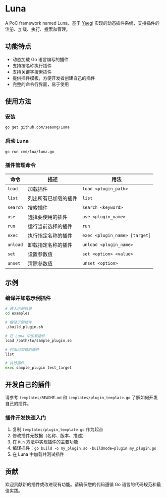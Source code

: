 # Luna

A PoC framework named Luna，基于 [Yaegi](https://github.com/traefik/yaegi) 实现的动态插件系统，支持插件的注册、加载、执行、搜索和管理。

## 功能特点

- 动态加载 Go 语言编写的插件
- 支持按名称执行插件
- 支持关键字搜索插件
- 提供插件模板，方便开发者创建自己的插件
- 完整的命令行界面，易于使用

## 使用方法

### 安装

```bash
go get github.com/seaung/Luna
```

### 启动 Luna

```bash
go run cmd/lua/luna.go
```

### 插件管理命令

| 命令 | 描述 | 用法 |
|------|------|------|
| `load` | 加载插件 | `load <plugin_path>` |
| `list` | 列出所有已加载的插件 | `list` |
| `search` | 搜索插件 | `search <keyword>` |
| `use` | 选择要使用的插件 | `use <plugin_name>` |
| `run` | 运行当前选择的插件 | `run` |
| `exec` | 执行指定名称的插件 | `exec <plugin_name> [target]` |
| `unload` | 卸载指定名称的插件 | `unload <plugin_name>` |
| `set` | 设置参数值 | `set <option> <value>` |
| `unset` | 清除参数值 | `unset <option>` |

## 示例

### 编译并加载示例插件

```bash
# 进入示例目录
cd examples

# 编译示例插件
./build_plugin.sh

# 在 Luna 中加载插件
load /path/to/sample_plugin.so

# 列出已加载的插件
list

# 执行插件
exec sample_plugin test_target
```

## 开发自己的插件

请参考 `templates/README.md` 和 `templates/plugin_template.go` 了解如何开发自己的插件。

### 插件开发快速入门

1. 复制 `templates/plugin_template.go` 作为起点
2. 修改插件元数据（名称、版本、描述）
3. 在 `Run` 方法中实现插件的主要功能
4. 编译插件：`go build -o my_plugin.so -buildmode=plugin my_plugin.go`
5. 在 Luna 中加载并测试插件

## 贡献

欢迎贡献新的插件或改进现有功能。请确保您的代码遵循 Go 语言的代码规范和最佳实践。
